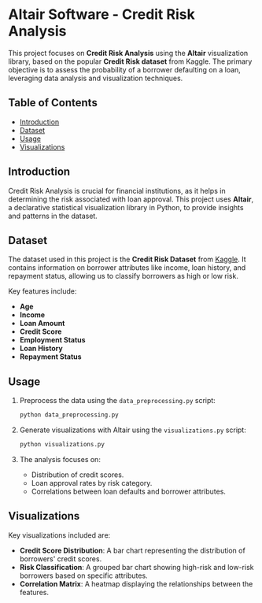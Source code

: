 # Altair Software - Credit Risk Analysis

This project focuses on **Credit Risk Analysis** using the **Altair** visualization library, based on the popular **Credit Risk dataset** from Kaggle. The primary objective is to assess the probability of a borrower defaulting on a loan, leveraging data analysis and visualization techniques.

## Table of Contents

- [Introduction](#introduction)
- [Dataset](#dataset)
- [Usage](#usage)
- [Visualizations](#visualizations)

## Introduction

Credit Risk Analysis is crucial for financial institutions, as it helps in determining the risk associated with loan approval. This project uses **Altair**, a declarative statistical visualization library in Python, to provide insights and patterns in the dataset.

## Dataset

The dataset used in this project is the **Credit Risk Dataset** from [Kaggle](https://www.kaggle.com/datasets). It contains information on borrower attributes like income, loan history, and repayment status, allowing us to classify borrowers as high or low risk.

Key features include:

- **Age**
- **Income**
- **Loan Amount**
- **Credit Score**
- **Employment Status**
- **Loan History**
- **Repayment Status**

## Usage

1. Preprocess the data using the `data_preprocessing.py` script:
    ```bash
    python data_preprocessing.py
    ```

2. Generate visualizations with Altair using the `visualizations.py` script:
    ```bash
    python visualizations.py
    ```

3. The analysis focuses on:
    - Distribution of credit scores.
    - Loan approval rates by risk category.
    - Correlations between loan defaults and borrower attributes.

## Visualizations

Key visualizations included are:

- **Credit Score Distribution**: A bar chart representing the distribution of borrowers' credit scores.
- **Risk Classification**: A grouped bar chart showing high-risk and low-risk borrowers based on specific attributes.
- **Correlation Matrix**: A heatmap displaying the relationships between the features.

